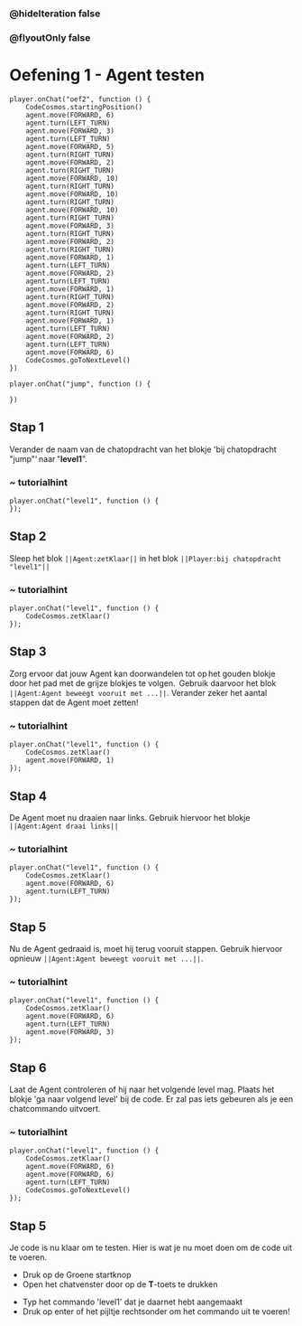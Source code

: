 ### @hideIteration false
### @flyoutOnly false
# Oefening 1 - Agent testen
```blocks
player.onChat("oef2", function () {
    CodeCosmos.startingPosition()
    agent.move(FORWARD, 6)
    agent.turn(LEFT_TURN)
    agent.move(FORWARD, 3)
    agent.turn(LEFT_TURN)
    agent.move(FORWARD, 5)
    agent.turn(RIGHT_TURN)
    agent.move(FORWARD, 2)
    agent.turn(RIGHT_TURN)
    agent.move(FORWARD, 10)
    agent.turn(RIGHT_TURN)
    agent.move(FORWARD, 10)
    agent.turn(RIGHT_TURN)
    agent.move(FORWARD, 10)
    agent.turn(RIGHT_TURN)
    agent.move(FORWARD, 3)
    agent.turn(RIGHT_TURN)
    agent.move(FORWARD, 2)
    agent.turn(RIGHT_TURN)
    agent.move(FORWARD, 1)
    agent.turn(LEFT_TURN)
    agent.move(FORWARD, 2)
    agent.turn(LEFT_TURN)
    agent.move(FORWARD, 1)
    agent.turn(RIGHT_TURN)
    agent.move(FORWARD, 2)
    agent.turn(RIGHT_TURN)
    agent.move(FORWARD, 1)
    agent.turn(LEFT_TURN)
    agent.move(FORWARD, 2)
    agent.turn(LEFT_TURN)
    agent.move(FORWARD, 6)
    CodeCosmos.goToNextLevel()
})
```

```template
player.onChat("jump", function () {

})
```

## Stap 1
Verander de naam van de chatopdracht van het blokje 'bij chatopdracht "jump"' naar "**level1**".
### ~ tutorialhint
 ``` blocks
player.onChat("level1", function () {
});
```

## Stap 2
Sleep het blok ``||Agent:zetKlaar||`` in het blok ``||Player:bij chatopdracht "level1"||``
### ~ tutorialhint
``` blocks
player.onChat("level1", function () {
    CodeCosmos.zetKlaar()
});
```

## Stap 3
Zorg ervoor dat jouw Agent kan doorwandelen tot op het gouden blokje door het pad met de grijze blokjes te volgen. 
Gebruik daarvoor het blok ``||Agent:Agent beweegt vooruit met ...||``.
Verander zeker het aantal stappen dat de Agent moet zetten!
### ~ tutorialhint
``` blocks
player.onChat("level1", function () {
    CodeCosmos.zetKlaar()
    agent.move(FORWARD, 1)
});
```

## Stap 4
De Agent moet nu draaien naar links. Gebruik hiervoor het blokje ``||Agent:Agent draai links||``
### ~ tutorialhint
``` blocks
player.onChat("level1", function () {
    CodeCosmos.zetKlaar()
    agent.move(FORWARD, 6)
    agent.turn(LEFT_TURN)
});
```

## Stap 5
Nu de Agent gedraaid is, moet hij terug vooruit stappen. Gebruik hiervoor opnieuw ``||Agent:Agent beweegt vooruit met ...||``.
### ~ tutorialhint
``` blocks
player.onChat("level1", function () {
    CodeCosmos.zetKlaar()
    agent.move(FORWARD, 6)
    agent.turn(LEFT_TURN)
    agent.move(FORWARD, 3)
});
```

## Stap 6
Laat de Agent controleren of hij naar het volgende level mag. 
Plaats het blokje 'ga naar volgend level' bij de code. 
Er zal pas iets gebeuren als je een chatcommando uitvoert. 
### ~ tutorialhint
``` blocks
player.onChat("level1", function () {
    CodeCosmos.zetKlaar()
    agent.move(FORWARD, 6)
    agent.move(FORWARD, 6)
    agent.turn(LEFT_TURN)
    CodeCosmos.goToNextLevel()
});
```

## Stap 5
Je code is nu klaar om te testen. Hier is wat je nu moet doen om de code uit te voeren.
- Druk op de Groene startknop
- Open het chatvenster door op de **T**-toets te drukken
* Typ het commando 'level1' dat je daarnet hebt aangemaakt
* Druk op enter of het pijltje rechtsonder om het commando uit te voeren!